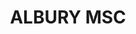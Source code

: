 ---
lastmod: '2025-04-06T06:05:20+00:00'
latitude: -36.0737
layout: suburb
longitude: 146.914
postcode: '2708'
state: NSW
title: ALBURY MSC
url: /nsw/albury-msc/
---